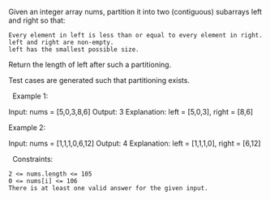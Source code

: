 Given an integer array nums, partition it into two (contiguous) subarrays left and right so that:


	Every element in left is less than or equal to every element in right.
	left and right are non-empty.
	left has the smallest possible size.


Return the length of left after such a partitioning.

Test cases are generated such that partitioning exists.

 
Example 1:

Input: nums = [5,0,3,8,6]
Output: 3
Explanation: left = [5,0,3], right = [8,6]


Example 2:

Input: nums = [1,1,1,0,6,12]
Output: 4
Explanation: left = [1,1,1,0], right = [6,12]


 
Constraints:


	2 <= nums.length <= 105
	0 <= nums[i] <= 106
	There is at least one valid answer for the given input.

